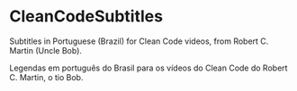 CleanCodeSubtitles
==================

Subtitles in Portuguese (Brazil) for Clean Code videos, from Robert C. Martin (Uncle Bob).

Legendas em português do Brasil para os vídeos do Clean Code do Robert C. Martin, o tio Bob.
